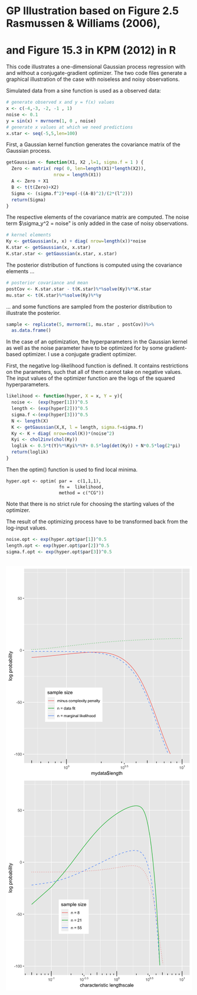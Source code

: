 
# GP Illustration based on Figure 2.5 Rasmussen & Williams (2006), 
# and Figure 15.3 in KPM (2012) in R

This code illustrates a one-dimensional Gaussian process regression with and without a conjugate-gradient optimizer.
The two code files generate a graphical illustration of the case with noiseless and noisy observations.

Simulated data from a sine function is used as a observed data:
```r
# generate observed x and y = f(x) values
x <- c(-4,-3, -2, -1 , 1)
noise <- 0.1
y = sin(x) + mvrnorm(1, 0 , noise)
# generate x values at which we need predictions
x.star <- seq(-5,5,len=100) 
```

First, a Gaussian kernel function generates the covariance matrix of the Gaussian process.
```r
getGaussian <- function(X1, X2 ,l=1, sigma.f = 1 ) {
  Zero <- matrix( rep( 0, len=length(X1)*length(X2)), 
                  nrow = length(X1))
  A <- Zero + X1
  B <- t(t(Zero)+X2)
  Sigma <- (sigma.f^2)*exp(-((A-B)^2)/(2*(l^2)))
  return(Sigma)
}
```
The respective elements of the covariance matrix are computed. The noise term $\sigma_y^2 = noise" is only added in the case of noisy observations.
```r
# kernel elements
Ky <- getGaussian(x, x) + diag( nrow=length(x))*noise
K.star <- getGaussian(x, x.star) 
K.star.star <- getGaussian(x.star, x.star)
```

The posterior distribution of functions is computed using the covariance elements ...
```r
# posterior covariance and mean
postCov <- K.star.star - t(K.star)%*%solve(Ky)%*%K.star
mu.star <- t(K.star)%*%solve(Ky)%*%y
```
... and some functions are sampled from the posterior distribution to illustrate the posterior.

```r
sample <- replicate(5, mvrnorm(1, mu.star , postCov))%>%
  as.data.frame()
```
In the case of an optimization, the hyperparameters in the Gaussian kernel as well as the noise parameter have to be optimized for by some gradient-based optimizer. I use a conjugate gradient optimizer.

First, the negative log-likelihood function is defined. It contains restrictions on the parameters, such that all of them cannot take on negative values. The input values of the optimizer function are the logs of the squared hyperparameters.

```r
likelihood <- function(hyper, X = x, Y = y){
  noise <-  (exp(hyper[1]))^0.5
  length <- (exp(hyper[2]))^0.5 
  sigma.f <-(exp(hyper[3]))^0.5
  N <- length(X)
  K <- getGaussian(X,X, l = length, sigma.f=sigma.f)
  Ky <- K + diag( nrow=ncol(K))*(noise^2)
  Kyi <- chol2inv(chol(Ky))
  loglik <- 0.5*t(Y)%*%Kyi%*%Y+ 0.5*log(det(Ky)) + N*0.5*log(2*pi)
  return(loglik)
}
```
Then the optim() function is used to find local minima.
```
hyper.opt <- optim( par =  c(1,1,1), 
                    fn =  likelihood, 
                    method = c("CG"))
```
Note that there is no strict rule for choosing the starting values of the optimizer.

The result of the optimizing process have to be transformed back from the log-input values.

```r
noise.opt <- exp(hyper.opt$par[1])^0.5
length.opt <- exp(hyper.opt$par[2])^0.5 
sigma.f.opt <- exp(hyper.opt$par[3])^0.5
```

\
<img src="Rasmussen53a.jpg" align = "center" width="600">
<img src="Rasmussen53b.jpg" width="600">



